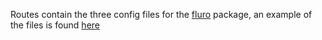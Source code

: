 Routes contain the three config files for the [fluro](https://pub.dev/packages/fluro) package, an example of the files is found [here](https://github.com/lukepighetti/fluro/tree/main/example/lib/config)